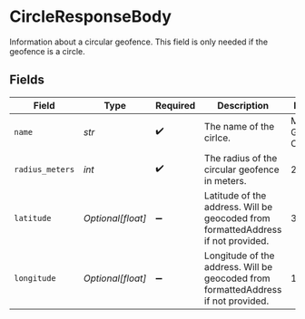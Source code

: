 # CircleResponseBody

Information about a circular geofence. This field is only needed if the geofence is a circle.


## Fields

| Field                                                                             | Type                                                                              | Required                                                                          | Description                                                                       | Example                                                                           |
| --------------------------------------------------------------------------------- | --------------------------------------------------------------------------------- | --------------------------------------------------------------------------------- | --------------------------------------------------------------------------------- | --------------------------------------------------------------------------------- |
| `name`                                                                            | *str*                                                                             | :heavy_check_mark:                                                                | The name of the cirlce.                                                           | My Geofence Cirlce                                                                |
| `radius_meters`                                                                   | *int*                                                                             | :heavy_check_mark:                                                                | The radius of the circular geofence in meters.                                    | 23                                                                                |
| `latitude`                                                                        | *Optional[float]*                                                                 | :heavy_minus_sign:                                                                | Latitude of the address. Will be geocoded from formattedAddress if not provided.  | 37.7749                                                                           |
| `longitude`                                                                       | *Optional[float]*                                                                 | :heavy_minus_sign:                                                                | Longitude of the address. Will be geocoded from formattedAddress if not provided. | 137.7749                                                                          |